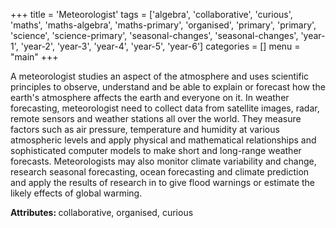 +++
title = 'Meteorologist'
tags = ['algebra', 'collaborative', 'curious', 'maths', 'maths-algebra', 'maths-primary', 'organised', 'primary', 'primary', 'science', 'science-primary', 'seasonal-changes', 'seasonal-changes', 'year-1', 'year-2', 'year-3', 'year-4', 'year-5', 'year-6']
categories = []
menu = "main"
+++

A meteorologist studies an aspect of the atmosphere and uses scientific principles to observe, understand and be able to explain or forecast how the earth's atmosphere affects the earth and everyone on it. In weather forecasting, meteorologist need to collect data from satellite images, radar, remote sensors and weather stations all over the world. They measure factors such as air pressure, temperature and humidity at various atmospheric levels and apply physical and mathematical relationships and sophisticated computer models to make short and long-range weather forecasts. Meteorologists may also monitor climate variability and change, research seasonal forecasting, ocean forecasting and climate prediction and apply the results of research in to give flood warnings or estimate the likely effects of global warming.

<strong>Attributes: </strong>collaborative, organised, curious
